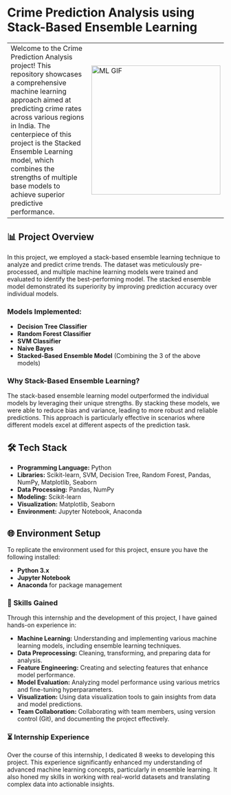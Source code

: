 # Crime Prediction Analysis using Stack-Based Ensemble Learning

<table style="border: none; border-collapse: collapse;">
  <tr style="border: none;">
     <td style="border: none; vertical-align: top;">
      Welcome to the Crime Prediction Analysis project! This repository showcases a comprehensive machine learning approach aimed at predicting crime rates across various regions in India. The centerpiece of this project is the Stacked Ensemble Learning model, which combines the strengths of multiple base models to achieve superior predictive performance.
    </td>
    <td style="border: none;">
      <img src="https://media-s3-us-east-1.ceros.com/gumgum/images/2018/08/30/a4ef384f2a79aeee4847721ec28d8720/machine-training-animation-1.gif" alt="ML GIF" width="300"/>
    </td>
  </tr>
</table>



## 📊 Project Overview

In this project, we employed a stack-based ensemble learning technique to analyze and predict crime trends. The dataset was meticulously pre-processed, and multiple machine learning models were trained and evaluated to identify the best-performing model. The stacked ensemble model demonstrated its superiority by improving prediction accuracy over individual models.

### Models Implemented:
- **Decision Tree Classifier**
- **Random Forest Classifier**
- **SVM Classifier**
- **Naive Bayes**
- **Stacked-Based Ensemble Model** (Combining the 3 of the above models)

### Why Stack-Based Ensemble Learning?

The stack-based ensemble learning model outperformed the individual models by leveraging their unique strengths. By stacking these models, we were able to reduce bias and variance, leading to more robust and reliable predictions. This approach is particularly effective in scenarios where different models excel at different aspects of the prediction task.

## 🛠️ Tech Stack
- **Programming Language:** Python
- **Libraries:** Scikit-learn, SVM, Decision Tree, Random Forest, Pandas, NumPy, Matplotlib, Seaborn
- **Data Processing:** Pandas, NumPy
- **Modeling:** Scikit-learn
- **Visualization:** Matplotlib, Seaborn
- **Environment:** Jupyter Notebook, Anaconda

## 🌐 Environment Setup

To replicate the environment used for this project, ensure you have the following installed:
- **Python 3.x**
- **Jupyter Notebook**
- **Anaconda** for package management

### 🚀 Skills Gained
Through this internship and the development of this project, I have gained hands-on experience in:

- **Machine Learning:** Understanding and implementing various machine learning models, including ensemble learning techniques.
- **Data Preprocessing:** Cleaning, transforming, and preparing data for analysis.
- **Feature Engineering:** Creating and selecting features that enhance model performance.
- **Model Evaluation:** Analyzing model performance using various metrics and fine-tuning hyperparameters.
- **Visualization:** Using data visualization tools to gain insights from data and model predictions.
- **Team Collaboration:** Collaborating with team members, using version control (Git), and documenting the project effectively.

### ⏳ Internship Experience

Over the course of this internship, I dedicated 8 weeks to developing this project. This experience significantly enhanced my understanding of advanced machine learning concepts, particularly in ensemble learning. It also honed my skills in working with real-world datasets and translating complex data into actionable insights.
